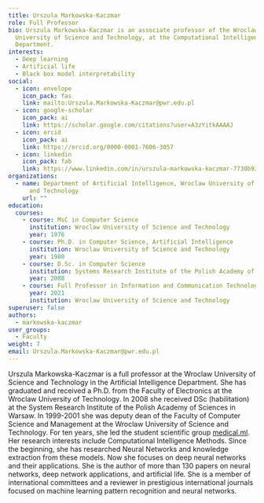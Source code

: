 ```yaml
---
title: Urszula Markowska-Kaczmar
role: Full Professor
bio: Urszula Markowska-Kaczmar is an associate professor of the Wroclaw
  University of Science and Technology, at the Computational Intelligence
  Department.
interests:
  - Deep learning
  - Artificial life
  - Black box model interpretability
social:
  - icon: envelope
    icon_pack: fas
    link: mailto:Urszula.Markowska-Kaczmar@pwr.edu.pl
  - icon: google-scholar
    icon_pack: ai
    link: https://scholar.google.com/citations?user=A3zYitkAAAAJ
  - icon: orcid
    icon_pack: ai
    link: https://orcid.org/0000-0001-7606-3057
  - icon: linkedin
    icon_pack: fab
    link: https://www.linkedin.com/in/urszula-markowska-kaczmar-7730b93/
organizations:
  - name: Department of Artificial Intelligence, Wroclaw University of Science
      and Technology
    url: ""
education:
  courses:
    - course: MsC in Computer Science
      institution: Wroclaw University of Science and Technology
      year: 1976
    - course: Ph.D. in Computer Science, Artificial Intelligence
      institution: Wroclaw University of Science and Technology
      year: 1980
    - course: D.Sc. in Computer Science
      institution: Systems Research Institute of the Polish Academy of Sciences
      year: 2008
    - course: Full Professor in Information and Communication Technology
      year: 2021
      institution: Wroclaw University of Science and Technology
superuser: false
authors:
  - markowska-kaczmar
user_groups:
  - Faculty
weight: 7
email: Urszula.Markowska-Kaczmar@pwr.edu.pl
---
```

Urszula Markowska-Kaczmar is a full professor at the Wroclaw University of Science and Technology in the Artificial Intelligence Department. She has graduated and received a Ph.D. from the Faculty of Electronics at the Wroclaw University of Technology. In 2008 she received DSc (habilitation) at the System Research Institute of the Polish Academy of Sciences in Warsaw. In 1999-2001 she was deputy dean of the Faculty of Computer Science and Management at the Wroclaw University of Science and Technology. For ten years, she led the student scientific group [medical.ml](http://medical.ml/). Her research interests include Computational Intelligence Methods. Since the beginning, she has researched Neural Networks and knowledge extraction from these models. Now she focuses on deep neural networks and their applications. She is the author of more than 130 papers on neural networks, deep network applications, and artificial life. She is a member of international committees and a reviewer in prestigious international journals focused on machine learning pattern recognition and neural networks.
